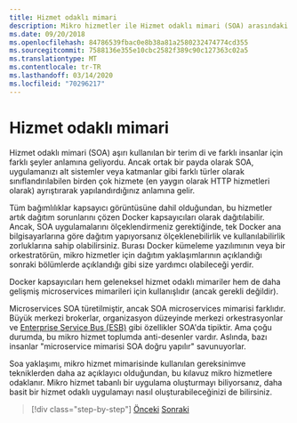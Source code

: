 ```yaml
---
title: Hizmet odaklı mimari
description: Mikro hizmetler ile Hizmet odaklı mimari (SOA) arasındaki temel farkları öğrenin.
ms.date: 09/20/2018
ms.openlocfilehash: 84786539fbac0e8b38a81a2580232474774cd355
ms.sourcegitcommit: 7588136e355e10cbc2582f389c90c127363c02a5
ms.translationtype: MT
ms.contentlocale: tr-TR
ms.lasthandoff: 03/14/2020
ms.locfileid: "70296217"
---
```

# <a name="service-oriented-architecture"></a>Hizmet odaklı mimari

Hizmet odaklı mimari (SOA) aşırı kullanılan bir terim di ve farklı insanlar için farklı şeyler anlamına geliyordu. Ancak ortak bir payda olarak SOA, uygulamanızı alt sistemler veya katmanlar gibi farklı türler olarak sınıflandırılabilen birden çok hizmete (en yaygın olarak HTTP hizmetleri olarak) ayrıştırarak yapılandırdığınız anlamına gelir.

Tüm bağımlılıklar kapsayıcı görüntüsüne dahil olduğundan, bu hizmetler artık dağıtım sorunlarını çözen Docker kapsayıcıları olarak dağıtılabilir. Ancak, SOA uygulamalarını ölçeklendirmeniz gerektiğinde, tek Docker ana bilgisayarlarına göre dağıtım yapıyorsanız ölçeklenebilirlik ve kullanılabilirlik zorluklarına sahip olabilirsiniz. Burası Docker kümeleme yazılımının veya bir orkestratörün, mikro hizmetler için dağıtım yaklaşımlarının açıklandığı sonraki bölümlerde açıklandığı gibi size yardımcı olabileceği yerdir.

Docker kapsayıcıları hem geleneksel hizmet odaklı mimariler hem de daha gelişmiş microservices mimarileri için kullanışlıdır (ancak gerekli değildir).

Microservices SOA türetilmiştir, ancak SOA microservices mimarisi farklıdır. Büyük merkezi brokerlar, organizasyon düzeyinde merkezi orkestrasyonlar ve [Enterprise Service Bus (ESB)](https://en.wikipedia.org/wiki/Enterprise_service_bus) gibi özellikler SOA'da tipiktir. Ama çoğu durumda, bu mikro hizmet toplumda anti-desenler vardır. Aslında, bazı insanlar "microservice mimarisi SOA doğru yapılır" savunuyorlar.

Soa yaklaşımı, mikro hizmet mimarisinde kullanılan gereksinimve tekniklerden daha az açıklayıcı olduğundan, bu kılavuz mikro hizmetlere odaklanır. Mikro hizmet tabanlı bir uygulama oluşturmayı biliyorsanız, daha basit bir hizmet odaklı uygulamayı nasıl oluşturabileceğinizi de bilirsiniz.

>[!div class="step-by-step"]
>[Önceki](docker-application-state-data.md)
>[Sonraki](microservices-architecture.md)
